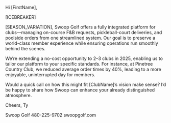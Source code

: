 Hi [FirstName],

[ICEBREAKER]

[SEASON_VARIATION], Swoop Golf offers a fully integrated platform for clubs—managing on-course F&B requests, pickleball-court deliveries, and poolside orders from one streamlined system. Our goal is to preserve a world-class member experience while ensuring operations run smoothly behind the scenes.

We’re extending a no-cost opportunity to 2–3 clubs in 2025, enabling us to tailor our platform to your specific standards. For instance, at Pinetree Country Club, we reduced average order times by 40%, leading to a more enjoyable, uninterrupted day for members.

Would a quick call on how this might fit [ClubName]’s vision make sense? I’d be happy to share how Swoop can enhance your already distinguished atmosphere.

Cheers,
Ty

Swoop Golf
480-225-9702
swoopgolf.com
